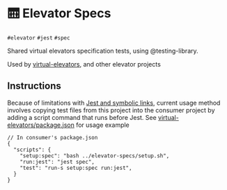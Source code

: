 # 🛗 Elevator Specs

`#elevator` `#jest` `#spec`

Shared virtual elevators specification tests, using @testing-library.

Used by [virtual-elevators][virtual_elevators], and other elevator projects

## Instructions

Because of limitations with [Jest and symbolic links][jest_symlink], current usage method involves copying test files from this project into the consumer project by adding a script command that runs before Jest. See [virtual-elevators/package.json][virtual_elevators_package] for usage example

```jsonc
// In consumer's package.json
{
  "scripts": {
    "setup:spec": "bash ../elevator-specs/setup.sh",
    "run:jest": "jest spec",
    "test": "run-s setup:spec run:jest",
  }
}
```

[jest_symlink]: https://github.com/facebook/jest/issues/1477

[virtual_elevators]: ../virtual-elevators/

[virtual_elevators_package]: ../virtual-elevators/package.json
